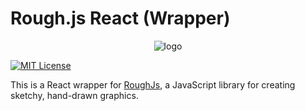 # Rough.js React (Wrapper)

<p align="center">
    <img src="https://raw.githubusercontent.com/fsefidabi/roughjs-react/681f47e024ba26c89e8126b48d676c08a9b34e83/assets/logo.svg" alt="logo">
</p>

[![MIT License](https://img.shields.io/badge/License-MIT-green.svg)](https://choosealicense.com/licenses/mit/)

This is a React wrapper for [RoughJs](https://roughjs.com/), a JavaScript library for creating sketchy, hand-drawn graphics.
